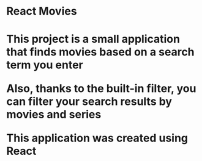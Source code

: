 <h1>React Movies<h1>

<p>This project is a small application that finds movies based on a search term you enter</p>
<p>Also, thanks to the built-in filter, you can filter your search results by movies and series</p>
<p>This application was created using React</p>